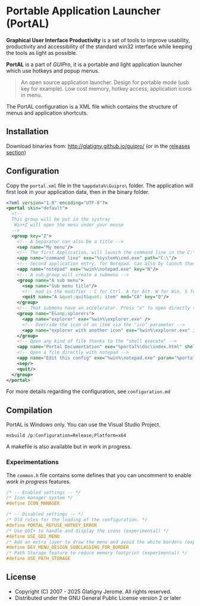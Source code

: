 # Portable Application Launcher (PortAL)

**Graphical User Interface Productivity** is a set of tools to improve usability, productivity and accessibility of the standard win32 interface while keeping the tools as light as possible.

**PortAL** is a part of *GUIPro*, it is a portable and light application launcher which use hotkeys and popup menus.

> An open source application launcher.
> Design for portable mode (usb key for example). 
> Low cost memory, hotkey access, application icons in menu.

The PortAL configuration is a XML file which contains the structure of menus and application shortcuts.

## Installation

Download binaries from: http://glatigny.github.io/guipro/ (or in the [releases section](https://github.com/glatigny/guipro/releases))

## Configuration

Copy the `portal.xml` file in the `%appdata%\Guipro\` folder.
The application will first look in your application data, then in the binary folder.

```XML
<?xml version="1.0" encoding="UTF-8"?>
<portal skin="default">
  <!--
  This group will be put in the systray
   Win+Z will open the menu under your mouse
  -->
  <group key="Z">
    <!-- A Separator can also be a title -->
    <sep name="My menu"/>
    <!-- The first Application, will launch the command line in the C:\ folder -->
    <app name="command line" exe="%system%\cmd.exe" path="C:\"/>
    <!-- Second application entry, for Notepad. Can also by launch thanks to Win+N hotkey -->
    <app name="notepad" exe="%win%\notepad.exe" key="N"/>
    <!-- A sub-group will create a submenu -->
    <group name="A sub menu">
      <sep name="Sub menu title"/>
      <!-- mod is the modifier : C for Ctrl. A for Alt. W for Win. S for Shift -->
      <quit name="A &quot;quit&quot; item" mod="CA" key="Q"/>
    </group>
    <!-- That submenu have an accelerator. Press "x" to open directly that entry -->
    <group name="E&amp;xplorers">
      <app name="explorer" exe="%win%\explorer.exe" />
      <!-- Override the icon of an item via the "ico" parameter -->
      <app name="explorer with another icon" exe="%win%\explorer.exe" ico="%win%\explorer.exe,2"/>
    </group>
    <!-- Open any kind of file thanks to the "shell execute" -->
    <app name="Portal Documentation" exe="%portal%\doc\index.html" shell="true"/>
    <!-- Open a file directly with notepad -->
    <app name="Edit this config" exe="%win%\notepad.exe" param="%portal%\portal.xml" ico="%portal%\portal.xml" />
    <sep/>
    <quit/>
  </group>
</portal>
```

For more details regarding the configuration, see `configuration.md`

## Compilation

PortAL is Windows only.
You can use the Visual Studio Project.
```
msbuild /p:Configuration=Release;Platform=x64
```
A makefile is also available but in work in progress.

### Experimentations

The `common.h` file contains some defines that you can uncomment to enable *work in progress* features.
```c
/* -- Enabled settings -- */
/* Icon manager system */
#define ICON_MANAGER

/* -- Disabled settings -- */
/* Old rules for the loading of the configuration. */
#define PORTAL_REFUSE_HOTKEY_ERROR
/* Use GDI+ to handle and display the icons (experimental) */
#define USE_GDI_MENU
/* Add an extra layer to draw the menu and avoid the white borders (experimental) */
#define DEV_MENU_DESIGN_SUBCLASSING_FOR_BORDER
/* Path Storage feature to reduce memory footprint (experimental) */
#define USE_PATH_STORAGE
```

## License

* Copyright (C) 2007 - 2025 Glatigny Jerome. All rights reserved.
* Distributed under the GNU General Public License version 2 or later